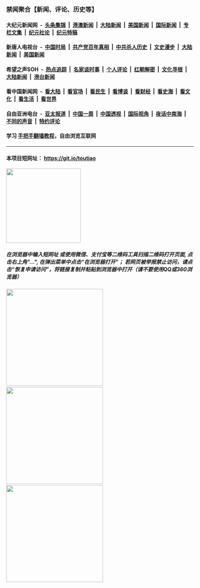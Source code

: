 ### 禁闻聚合【新闻、评论、历史等】

#### 大纪元新闻网 &nbsp;-&nbsp; [头条集锦](indexes/E头条集锦.md?t=03021731) &nbsp;|&nbsp; [港澳新闻](indexes/E港澳新闻.md?t=03021731)  &nbsp;|&nbsp; [大陆新闻](indexes/E大陆新闻.md?t=03021731) &nbsp;|&nbsp; [美国新闻](indexes/E美国新闻.md?t=03021731) &nbsp;|&nbsp; [国际新闻](indexes/E国际新闻.md?t=03021731) &nbsp;|&nbsp; [专栏文集](indexes/E专栏文集.md?t=03021731) &nbsp;|&nbsp; [纪元社论](indexes/E纪元社论.md?t=03021731) &nbsp;|&nbsp; [纪元特稿](indexes/E纪元特稿.md?t=03021731) 

#### 新唐人电视台 &nbsp;-&nbsp; [中国时局](indexes/N中国时局.md?t=03021731) &nbsp;|&nbsp; [共产党百年真相](indexes/N共产党百年真相.md?t=03021731) &nbsp;|&nbsp; [中共杀人历史](indexes/N中共杀人历史.md?t=03021731) &nbsp;|&nbsp; [文史漫步](indexes/N文史漫步.md?t=03021731) &nbsp;|&nbsp; [大陆新闻](indexes/N大陆新闻.md?t=03021731) &nbsp;|&nbsp; [美国新闻](indexes/N美国新闻.md?t=03021731)

#### 希望之声SOH &nbsp;-&nbsp; [热点追踪](indexes/H热点追踪.md?t=03021731) &nbsp;|&nbsp; [名家谈时事](indexes/H名家谈时事.md?t=03021731) &nbsp;|&nbsp; [个人评论](indexes/H个人评论.md?t=03021731)  &nbsp;|&nbsp; [红朝解密](indexes/H红朝解密.md?t=03021731) &nbsp;|&nbsp; [文化寻根](indexes/H文化寻根.md?t=03021731) &nbsp;|&nbsp; [大陆新闻](indexes/H大陆新闻.md?t=03021731) &nbsp;|&nbsp; [港台新闻](indexes/H港台新闻.md?t=03021731)

#### 看中国新闻网 &nbsp;-&nbsp; [看大陆](indexes/S看大陆.md?t=03021731) &nbsp;|&nbsp; [看官场](indexes/S看官场.md?t=03021731) &nbsp;|&nbsp; [看民生](indexes/S看民生.md?t=03021731)  &nbsp;|&nbsp; [看博谈](indexes/S看博谈.md?t=03021731) &nbsp;|&nbsp; [看财经](indexes/S看财经.md?t=03021731) &nbsp;|&nbsp; [看史海](indexes/S看史海.md?t=03021731) &nbsp;|&nbsp; [看文化](indexes/S看文化.md?t=03021731) &nbsp;|&nbsp; [看生活](indexes/S看生活.md?t=03021731) &nbsp;|&nbsp; [看世界](indexes/S看世界.md?t=03021731)

#### 自由亚洲电台 &nbsp;-&nbsp; [亚太报道](indexes/R亚太报道.md?t=03021731) &nbsp;|&nbsp; [中国一周](indexes/R中国一周.md?t=03021731) &nbsp;|&nbsp; [中国透视](indexes/R中国透视.md?t=03021731)  &nbsp;|&nbsp; [国际视角](indexes/R国际视角.md?t=03021731) &nbsp;|&nbsp; [夜话中南海](indexes/R夜话中南海.md?t=03021731) &nbsp;|&nbsp; [不同的声音](indexes/R不同的声音.md?t=03021731) &nbsp;|&nbsp; [特约评论](indexes/R特约评论.md?t=03021731)

#### 学习 [手把手翻墙教程](https://github.com/gfw-breaker/guides/wiki)，自由浏览互联网

----

#### 本项目短网址： https://git.io/toutiao
<img src="https://raw.githubusercontent.com/gfw-breaker/banned-news/master/scripts/img/qr.png" width="200px"/>  

##### 在浏览器中输入短网址 或使用微信、支付宝等二维码工具扫描二维码打开页面, 点击右上角"...", 在弹出菜单中点击“在浏览器打开”； 若网页被举报禁止访问，请点击“恢复申请访问”，将链接复制并粘贴到浏览器中打开（请不要使用QQ或360浏览器）

<img src="https://raw.githubusercontent.com/gfw-breaker/banned-news/master/scripts/img/1.png" width="260px"/> &nbsp; <img src="https://raw.githubusercontent.com/gfw-breaker/banned-news/master/scripts/img/2.png" width="260px"/> &nbsp; <img src="https://raw.githubusercontent.com/gfw-breaker/banned-news/master/scripts/img/3.png" width="260px"/>
